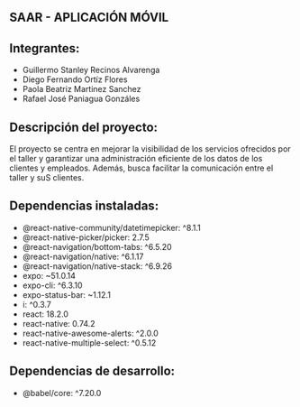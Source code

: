 ## SAAR - APLICACIÓN MÓVIL

## Integrantes:
- Guillermo Stanley Recinos Alvarenga
- Diego Fernando Ortíz Flores
- Paola Beatriz Martinez Sanchez
- Rafael José Paniagua Gonzáles  


## Descripción del proyecto:
El proyecto se centra en mejorar la visibilidad de los servicios ofrecidos por el taller y garantizar una administración eficiente de los datos de los clientes y empleados. Además, busca facilitar la comunicación entre el taller y suS clientes.


## Dependencias instaladas:
* @react-native-community/datetimepicker: ^8.1.1
* @react-native-picker/picker: 2.7.5
* @react-navigation/bottom-tabs: ^6.5.20
* @react-navigation/native: ^6.1.17
* @react-navigation/native-stack: ^6.9.26
* expo: ~51.0.14
* expo-cli: ^6.3.10
* expo-status-bar: ~1.12.1
* i: ^0.3.7
* react: 18.2.0
* react-native: 0.74.2
* react-native-awesome-alerts: ^2.0.0
* react-native-multiple-select: ^0.5.12
 

## Dependencias de desarrollo:
* @babel/core: ^7.20.0
